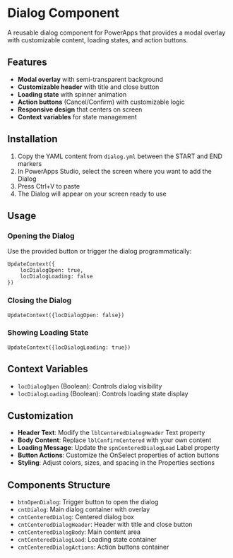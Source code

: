 # Dialog Component

A reusable dialog component for PowerApps that provides a modal overlay with customizable content, loading states, and action buttons.

## Features

- **Modal overlay** with semi-transparent background
- **Customizable header** with title and close button
- **Loading state** with spinner animation
- **Action buttons** (Cancel/Confirm) with customizable logic
- **Responsive design** that centers on screen
- **Context variables** for state management

## Installation

1. Copy the YAML content from `dialog.yml` between the START and END markers
2. In PowerApps Studio, select the screen where you want to add the Dialog
3. Press Ctrl+V to paste
4. The Dialog will appear on your screen ready to use

## Usage

### Opening the Dialog
Use the provided button or trigger the dialog programmatically:
```powerpoint
UpdateContext({
    locDialogOpen: true,
    locDialogLoading: false
})
```

### Closing the Dialog
```powerpoint
UpdateContext({locDialogOpen: false})
```

### Showing Loading State
```powerpoint
UpdateContext({locDialogLoading: true})
```

## Context Variables

- `locDialogOpen` (Boolean): Controls dialog visibility
- `locDialogLoading` (Boolean): Controls loading state display

## Customization

- **Header Text**: Modify the `lblCenteredDialogHeader` Text property
- **Body Content**: Replace `lblConfirmCentered` with your own content
- **Loading Message**: Update the `spnCenteredDialogLoad` Label property
- **Button Actions**: Customize the OnSelect properties of action buttons
- **Styling**: Adjust colors, sizes, and spacing in the Properties sections

## Components Structure

- `btnOpenDialog`: Trigger button to open the dialog
- `cntDialog`: Main dialog container with overlay
- `cntCenteredDialog`: Centered dialog box
- `cntCenteredDialogHeader`: Header with title and close button
- `cntCenteredDialogBody`: Main content area
- `cntCenteredDialogLoad`: Loading state container
- `cntCenteredDialogActions`: Action buttons container
